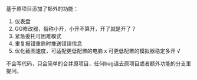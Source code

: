 基于原项目添加了额外的功能：

1. 仪表盘
2. GG修改器，俗称小开，小开不算开，开了就是开了？
3. 紧急委托可困难模式
4. 重复报错重启时推送错误信息
5. 优化截图速度，可适配更低配置的电脑 x 
   可更低配置的模拟器稳定多开 √

不会写代码，只会简单的合并原项目，任何bug请去原项目或者额外功能的分支里提问。